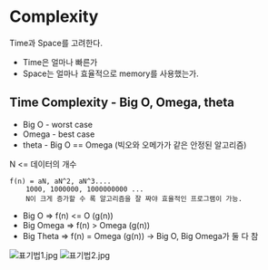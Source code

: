 # Complexity
Time과 Space를 고려한다.

* Time은 얼마나 빠른가
* Space는 얼마나 효율적으로 memory를 사용했는가.

## Time Complexity - Big O, Omega, theta

* Big O - worst case
* Omega - best case
* theta - Big O == Omega (빅오와 오메가가 같은 안정된 알고리즘)

N <= 데이터의 개수

    f(n) = aN, aN^2, aN^3....
        1000, 1000000, 1000000000 ...
        N이 크게 증가할 수 록 알고리즘을 잘 짜야 효율적인 프로그램이 가능.

* Big O => f(n) <= O (g(n))
* Big Omega => f(n) > Omega (g(n))
* Big Theta => f(n) = Omega (g(n)) -> Big O, Big Omega가 둘 다 참


![표기법1.jpg](https://github.com/koreaioi/3-1_Algorithm/assets/147616203/954bcca5-9fae-4425-a5e0-d954d52bcb50)
![표기법2.jpg](https://github.com/koreaioi/3-1_Algorithm/assets/147616203/d0d3da18-9064-42f4-be41-c5ce1be3d49c)
